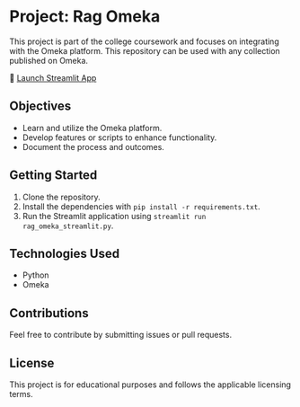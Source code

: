 # Project: Rag Omeka

This project is part of the college coursework and focuses on integrating with the Omeka platform. This repository can be used with any collection published on Omeka.

🚀 [Launch Streamlit App](https://ragomeka.streamlit.app/)

## Objectives
- Learn and utilize the Omeka platform.
- Develop features or scripts to enhance functionality.
- Document the process and outcomes.

## Getting Started
1. Clone the repository.
2. Install the dependencies with `pip install -r requirements.txt`.
3. Run the Streamlit application using `streamlit run rag_omeka_streamlit.py`.

## Technologies Used
- Python
- Omeka

## Contributions
Feel free to contribute by submitting issues or pull requests.

## License
This project is for educational purposes and follows the applicable licensing terms.

